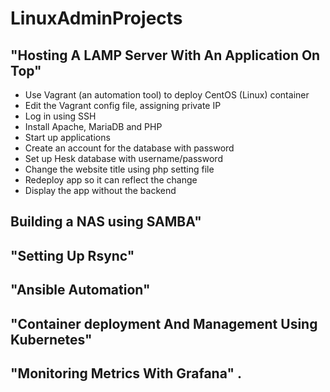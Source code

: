 # LinuxAdminProjects

## "Hosting A LAMP Server With An Application On Top"

  - Use Vagrant (an automation tool) to deploy CentOS (Linux) container
  - Edit the Vagrant config file, assigning private IP
  - Log in using SSH
  - Install Apache, MariaDB and PHP
  - Start up applications
  - Create an account for the database with password
  - Set up Hesk database with username/password
  - Change the website title using php setting file
  - Redeploy app so it can reflect the change
  - Display the app without the backend

## Building a NAS using SAMBA" 
## "Setting Up Rsync"
## "Ansible Automation" 
## "Container deployment And Management Using Kubernetes"
## "Monitoring Metrics With Grafana" . 
